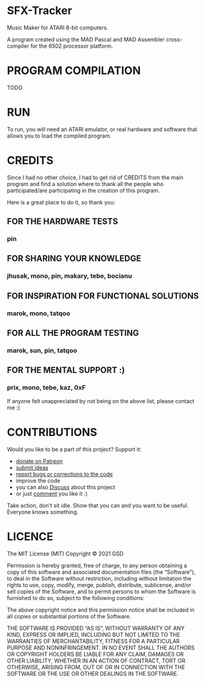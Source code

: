 # SFX-Tracker

Music Maker for ATARI 8-bit computers.

A program created using the MAD Pascal and MAD Assembler cross-compiler for the 6502 processor platform.

# PROGRAM COMPILATION

TODO

# RUN

To run, you will need an ATARI emulator, or real hardware and software that allows you to load the compiled program.

# CREDITS

Since I had no other choice, I had to get rid of CREDITS from the main program and find a solution where to thank all the people who participated/are participating in the creation of this program.

Here is a great place to do it, so thank you:

## FOR THE HARDWARE TESTS
### pin

## FOR SHARING YOUR KNOWLEDGE
### jhusak, mono, pin, makary, tebe, bocianu

## FOR INSPIRATION FOR FUNCTIONAL SOLUTIONS
### marok, mono, tatqoo

## FOR ALL THE PROGRAM TESTING
### marok, sun, pin, tatqoo

## FOR THE MENTAL SUPPORT :)
### prix, mono, tebe, kaz, 0xF

If anyone felt unappreciated by not being on the above list, please contact me :)

# CONTRIBUTIONS

Would you like to be a part of this project?
Support it:

- [donate on Patreon](https://www.patreon.com/GSoftDev/membership)
- [submit ideas](https://github.com/GSoftwareDevelopment/SFX-Tracker/issues/new?assignees=&labels=&template=feature_request.md&title=)
- [report bugs or corrections to the code](https://github.com/GSoftwareDevelopment/SFX-Tracker/issues/new?assignees=&labels=&template=bug_report.md&title=)
- improve the code
- you can also [Discuss](https://github.com/GSoftwareDevelopment/SFX-Tracker/discussions) about this project
- or just [comment](https://www.patreon.com/posts/sfx-music-maker-51353518) you like it :)

Take action, don't sit idle. Show that you can and you want to be useful. Everyone knows something.

# LICENCE

The MIT License (MIT)
Copyright © 2021 GSD

Permission is hereby granted, free of charge,
to any person obtaining a copy of this software
and associated documentation files (the “Software”),
to deal in the Software without restriction,
including without limitation the rights to
use, copy, modify, merge, publish, distribute,
sublicense, and/or sell copies of the Software,
and to permit persons to whom the Software is
furnished to do so, subject to the following conditions:

The above copyright notice and this permission notice
shall be included in all copies or substantial portions of
the Software.

THE SOFTWARE IS PROVIDED “AS IS”, WITHOUT WARRANTY OF
ANY KIND, EXPRESS OR IMPLIED, INCLUDING BUT NOT LIMITED
TO THE WARRANTIES OF MERCHANTABILITY, FITNESS FOR
A PARTICULAR PURPOSE AND NONINFRINGEMENT.
IN NO EVENT SHALL THE AUTHORS OR COPYRIGHT HOLDERS BE
LIABLE FOR ANY CLAIM, DAMAGES OR OTHER LIABILITY,
WHETHER IN AN ACTION OF CONTRACT, TORT OR OTHERWISE,
ARISING FROM, OUT OF OR IN CONNECTION WITH THE SOFTWARE
OR THE USE OR OTHER DEALINGS IN THE SOFTWARE.

